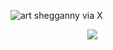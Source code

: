 ![art shegganny via X](https://github.com/user-attachments/assets/0ecf0c7d-eed5-4946-8c68-f9c5aef8e794)

⠀⠀⠀⠀⠀⠀⠀⠀⠀⠀⠀⠀![](https://komarev.com/ghpvc/?username=hayakawan&color=green&abbreviated=true)

